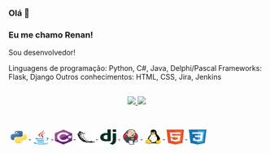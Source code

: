 ### Olá 👋
### Eu me chamo Renan!

Sou desenvolvedor!

Linguagens de programação: Python, C#, Java, Delphi/Pascal
Frameworks: Flask, Django
Outros conhecimentos: HTML, CSS, Jira, Jenkins

##

<div align="center">
  <a href="https://github.com/fawkesnypo">
  <img height="180em" src="https://github-readme-stats.vercel.app/api?username=fawkesnypo&show_icons=true&custom_title=Renan%20Florencio%20de%20Oliveira&include_all_commits=true&count_private=true&locale=pt-br&hide_border=True&theme=chartreuse-dark&title_color=0083ff&bg_color=DEG,000000,00050a,010d1d,021229&icon_color=004e97&text_color=8baee1"/>
  <img height="180em" src="https://github-readme-stats.vercel.app/api/top-langs/?username=fawkesnypo&layout=compact&langs_count=6&locale=pt-br&hide_border=True&theme=chartreuse-dark&title_color=0083ff&bg_color=DEG,021229,010d1d,00050a,000000&icon_color=004e97&text_color=8baee1&card_width=240"/>
</div>
  
##
  
<div style="display: inline_block"><br>
  <img align="center" alt="Python" height="30" width="40" src="https://github.com/devicons/devicon/blob/master/icons/python/python-original.svg">
  <img align="center" alt="Java" height="30" width="40" src="https://github.com/devicons/devicon/blob/master/icons/java/java-original.svg"/>
  <img align="center" alt="C#" height="30" width="40" src="https://github.com/devicons/devicon/blob/master/icons/csharp/csharp-original.svg"/>
  <img align="center" alt="Flask" height="30" width="40" src="https://github.com/devicons/devicon/blob/master/icons/flask/flask-original.svg">
  <img align="center" alt="Django" height="30" width="40" src="https://github.com/devicons/devicon/blob/master/icons/django/django-plain.svg"/>
   <img align="center" alt="Jenkins" height="30" width="40" src="https://github.com/devicons/devicon/blob/master/icons/jenkins/jenkins-original.svg"/>
  <img align="center" alt="Linux" height="30" width="40" src="https://github.com/devicons/devicon/blob/master/icons/linux/linux-original.svg"/>
  <img align="center" alt="HTML" height="30" width="40" src="https://github.com/devicons/devicon/blob/master/icons/html5/html5-original.svg"/>
  <img align="center" alt="HTML" height="30" width="40" src="https://github.com/devicons/devicon/blob/master/icons/css3/css3-original.svg"/>
</div>

<!--
**fawkesnypo/fawkesnypo** is a ✨ _special_ ✨ repository because its `README.md` (this file) appears on your GitHub profile.

Here are some ideas to get you started:

- 🔭 I’m currently working on ...
- 🌱 I’m currently learning ...
- 👯 I’m looking to collaborate on ...
- 🤔 I’m looking for help with ...
- 💬 Ask me about ...
- 📫 How to reach me: ...
- 😄 Pronouns: ...
- ⚡ Fun fact: ...
-->
